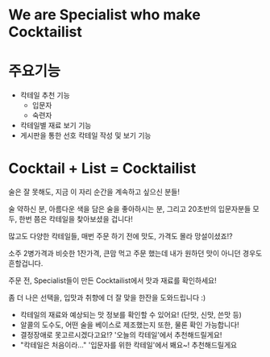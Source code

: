# We are Specialist who make Cocktailist

# 주요기능
- 칵테일 추천 기능
  - 입문자
  - 숙련자
- 칵테일별 재료 보기 기능
- 게시판을 통한 선호 칵테일 작성 및 보기 기능

# Cocktail + List = Cocktailist

술은 잘 못해도, 지금 이 자리 순간을 계속하고 싶으신 분들!

술 약하신 분, 아름다운 색을 담은 술을 좋아하시는 분, 그리고 20초반의 입문자분들 모두,
한번 쯤은 칵테일을 찾아보셨을 겁니다!

많고도 다양한 칵테일들, 매번 주문 하기 전에 맛도, 가격도 몰라 망설이셨죠!?

소주 2병가격과 비슷한 1잔가격, 큰맘 먹고 주문 했는데 내가 원하던 맛이 아니던 경우도 흔할겁니다.

주문 전, Specialist들이 만든 Cocktailist에서 맛과 재료를 확인하세요!

좀 더 나은 선택을, 입맛과 취향에 더 잘 맞을 한잔을 도와드립니다 :)

- 칵테일의 재료와 예상되는 맛 정보를 확인할 수 있어요! (단맛, 신맛, 쓴맛 등)
- 알콜의 도수도, 어떤 술을 베이스로 제조했는지 또한, 물론 확인 가능합니다!
- 결정장애로 못고르시겠다고요!? '오늘의 칵테일'에서 추천해드릴게요!
- "칵테일은 처음이라..." '입문자를 위한 칵테일'에서 봬요~! 추천해드릴게요
